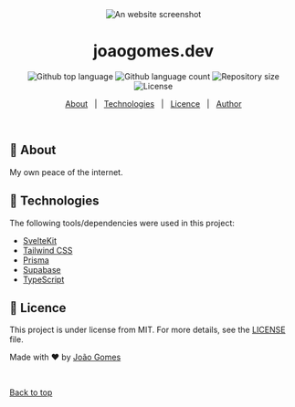 <div align="center" id="top">
  <img src="https://i.imgur.com/BaOQTcD.png" alt="An website screenshot" />
</div>

<h1 align="center">joaogomes.dev</h1>

<p align="center">
  <img alt="Github top language" src="https://img.shields.io/github/languages/top/joaogomesdev/joaogomes.dev?color=7159C1">

  <img alt="Github language count" src="https://img.shields.io/github/languages/count/joaogomesdev/joaogomes.dev?color=7159C1">

  <img alt="Repository size" src="https://img.shields.io/github/repo-size/joaogomesdev/joaogomes.dev?color=7159C1" >

  <img alt="License" src="https://img.shields.io/github/last-commit/joaogomesdev/joaogomes.dev?color=7159C1">
</p>

<p align="center">
  <a href="#dart-about">About</a> &#xa0; | &#xa0;
  <a href="#rocket-technologies">Technologies</a> &#xa0; | &#xa0;
  <a href="#memo-license">Licence</a> &#xa0; | &#xa0;
  <a href="https://github.com/JoaoGomes5" target="_blank">Author</a>
</p>

<br>

## :dart: About

My own peace of the internet.

## :rocket: Technologies

The following tools/dependencies were used in this project:

- [SvelteKit](https://kit.svelte.dev)
- [Tailwind CSS](https://tailwindcss.com)
- [Prisma](https://prisma.io)
- [Supabase](https://supabase.com)
- [TypeScript](https://www.typescriptlang.org)

## :memo: Licence

This project is under license from MIT. For more details, see the [LICENSE](LICENSE.md) file.

Made with :heart: by <a href="https://github.com/joaogomesdev" target="_blank">João Gomes</a>

&#xa0;

<a href="#top">Back to top</a>
